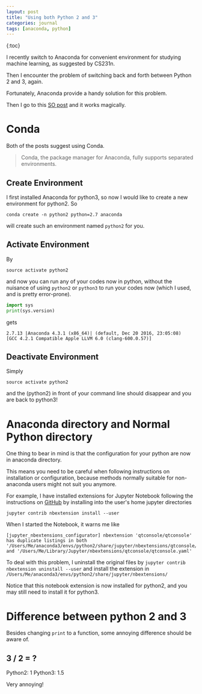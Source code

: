 ```yaml
---
layout: post
title: "Using both Python 2 and 3"
categories: journal
tags: [anaconda, python]
---
```


{:toc}

I recently switch to Anaconda for convenient environment for studying machine learning, as suggested by CS231n.

Then I encounter the problem of switching back and forth between Python 2 and 3, again.

Fortunately, Anaconda provide a handy solution for this problem.

Then I go to this [SO post](http://stackoverflow.com/questions/24405561/how-to-install-2-anacondas-python-2-7-and-3-4-on-mac-os-10-9) and it works magically.

# Conda

Both of the posts suggest using Conda.

> Conda, the package manager for Anaconda, fully supports separated environments.

## Create Environment

I first installed Anaconda for python3, so now I would like to create a new environment for python2. So

`conda create -n python2 python=2.7 anaconda`

will create such an environment named `python2` for you. 

## Activate Environment

By

`source activate python2`

and now you can run any of your codes now in python, without the nuisance of using `python2` or `python3` to run your codes now (which I used, and is pretty error-prone).

```python
import sys
print(sys.version)
```

gets

```
2.7.13 |Anaconda 4.3.1 (x86_64)| (default, Dec 20 2016, 23:05:08) 
[GCC 4.2.1 Compatible Apple LLVM 6.0 (clang-600.0.57)]
```

## Deactivate Environment

Simply 

`source activate python2`

and the (python2) in front of your command line should disappear and you are back to python3!

# Anaconda directory and Normal Python directory

One thing to bear in mind is that 
the configuration for your python are now in anaconda directory.

This means you need to be careful when following instructions
on installation or configuration, because methods normally suitable
for non-anaconda users might not suit you anymore.

For example, I have installed extensions for Jupyter Notebook
following the instructions on [GitHub](https://github.com/ipython-contrib/jupyter_contrib_nbextensions#installation)
by installing into the user's home jupyter directories

```
jupyter contrib nbextension install --user
```

When I started the Notebook, it warns me like 

```
[jupyter_nbextensions_configurator] nbextension 'qtconsole/qtconsole' has duplicate listings in both '/Users/Me/anaconda3/envs/python2/share/jupyter/nbextensions/qtconsole/qtconsole.yaml' and '/Users/Me/Library/Jupyter/nbextensions/qtconsole/qtconsole.yaml'
```

To deal with this problem, I uninstall the original files by
`jupyter contrib nbextension uninstall --user`
and install the extension in 
`/Users/Me/anaconda3/envs/python2/share/jupyter/nbextensions/`

Notice that this notebook extension is now installed for python2,
and you may still need to install it for python3.

# Difference between python 2 and 3

Besides changing `print` to a function, some annoying difference should be aware of.
 
 ## 3 / 2 = ?
 
 Python2: 1
 Python3: 1.5
 
 Very annoying!